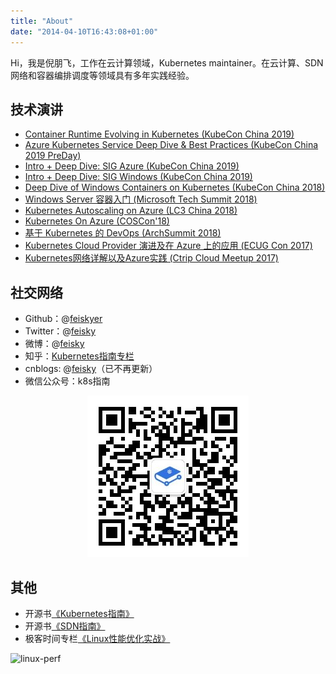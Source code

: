 ```yaml
---
title: "About"
date: "2014-04-10T16:43:08+01:00"
---
```


Hi，我是倪朋飞，工作在云计算领域，Kubernetes maintainer。在云计算、SDN网络和容器编排调度等领域具有多年实践经验。

## 技术演讲

- [Container Runtime Evolving in Kubernetes (KubeCon China 2019)](https://docs.google.com/presentation/d/1VOsV5uUqIplFIbi5bwMFaKDqHl9_Kd65QJqlz4ShxuY/edit?usp=sharing)
- [Azure Kubernetes Service Deep Dive & Best Practices (KubeCon China 2019 PreDay)](https://docs.google.com/presentation/d/16jiJidEWT9Y-uc5TUUM6T7PX38ivdTvnxKC2jNFjJfg/edit?usp=sharing)
- [Intro + Deep Dive: SIG Azure (KubeCon China 2019)](https://docs.google.com/presentation/d/1T9ODwofON9q8MPktflVAmBW8GZwy0pncIwcD9auEU-4/edit?usp=sharing)
- [Intro + Deep Dive: SIG Windows (KubeCon China 2019)](https://docs.google.com/presentation/d/1SqqV-UsghMRaAnTjT-OnVCWx0iBAg2oRbbt86IbKdok/edit?usp=sharing)
- [Deep Dive of Windows Containers on Kubernetes (KubeCon China 2018)](https://docs.google.com/presentation/d/15wMReKzENm4nR7I7N-MDBtQyQIKOgdM5XYguUKq6swk/edit?usp=sharing)
- [Windows Server 容器入门 (Microsoft Tech Summit 2018)](https://docs.google.com/presentation/d/1FMj_lr-Fz9szUkDlsSNRMvBaROyHLpA07-A8GKoSaMk/edit?usp=sharing)
- [Kubernetes Autoscaling on Azure (LC3 China 2018)](https://docs.google.com/presentation/d/1hTABupx9c3bMw_gIkdpPLAy0uRSPby4ZOeIN48bYETE/edit?usp=sharing)
- [Kubernetes On Azure (COSCon'18)](https://docs.google.com/presentation/d/1iyu97lbelQR4gIAayMn7GyYtNKYCza_am7rPpYtaky8/edit?usp=sharing)
- [基于 Kubernetes 的 DevOps (ArchSummit 2018)](https://docs.google.com/presentation/d/10ADxjZU_kF0ZHNjCU35dpXm8-JFApEjKgggC7gQtHCo/edit?usp=sharing)
- [Kubernetes Cloud Provider 演进及在 Azure 上的应用 (ECUG Con 2017)](http://www.itdks.com/Course/detail?id=9001)
- [Kubernetes网络详解以及Azure实践 (Ctrip Cloud Meetup 2017)](https://www.zs.itdks.com/dakalive/detail/8601)

## 社交网络

- Github：@[feiskyer](https://github.com/feiskyer)
- Twitter：@[feisky](https://twitter.com/feisky)
- 微博：@[feisky](https://weibo.com/371069890)
- 知乎：[Kubernetes指南专栏](https://zhuanlan.zhihu.com/kubernetes)
- cnblogs: @[feisky](http://www.cnblogs.com/feisky/)（已不再更新）
- 微信公众号：k8s指南

<p align="center"> <img src="/images/k8s-mp-qrcode.jpg"></p>

## 其他

- 开源书[《Kubernetes指南》](https://github.com/feiskyer/kubernetes-handbook)
- 开源书[《SDN指南》](https://github.com/feiskyer/sdn-handbook)
- 极客时间专栏[《Linux性能优化实战》](https://time.geekbang.org/column/intro/140)

![linux-perf](https://github.com/feiskyer/linux-perf-examples/raw/master/images/intro.jpg)
